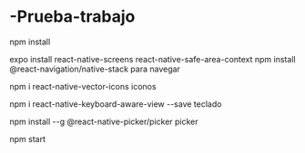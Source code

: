 # -Prueba-trabajo

npm install


expo install react-native-screens react-native-safe-area-context
npm install @react-navigation/native-stack
para navegar

npm i react-native-vector-icons
iconos

npm i react-native-keyboard-aware-view --save
teclado

npm install --g  @react-native-picker/picker 
picker

npm start

